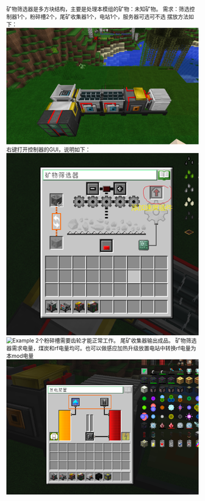 矿物筛选器是多方块结构，主要是处理本模组的矿物：未知矿物。
需求：筛选控制器1个，粉碎槽2个，尾矿收集器1个，电站1个，服务器可选可不选
摆放方法如下：
![Example](摆放方法.png)
右键打开控制器的GUI，说明如下：
![Example](控制器GUI.png)
![Example](控制器GUI2.png)
2个粉碎槽需要齿轮才能正常工作。
尾矿收集器输出成品。
矿物筛选器需求电量，煤炭和rf电量均可。也可以做感应加热升级放置电站中转换rf电量为本mod电量
![Example](电站.png)